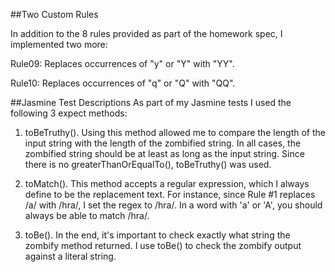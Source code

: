 ##Two Custom Rules

In addition to the 8 rules provided as part of the homework spec, I implemented two more:

Rule09: Replaces occurrences of "y" or "Y" with "YY".

Rule10: Replaces occurrences of "q" or "Q" with "QQ".


##Jasmine Test Descriptions
As part of my Jasmine tests I used the following 3 expect methods:

1. toBeTruthy().  Using this method allowed me to compare the length
of the input string with the length of the zombified string.  In all
cases, the zombified string should be at least as long as the input
string.  Since there is no greaterThanOrEqualTo(), toBeTruthy() was
used.

2. toMatch().  This method accepts a regular expression, which I
always define to be the replacement text. For instance, since Rule
\#1 replaces /a/ with /hra/, I set the regex to /hra/.  In a word
with 'a' or 'A', you should always be able to match /hra/.


3. toBe().  In the end, it's important to check exactly what string
the zombify method returned.  I use toBe() to check the zombify
output against a literal string.



